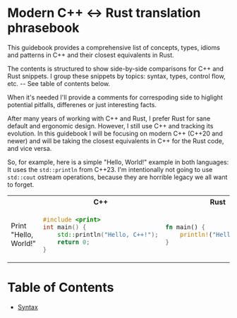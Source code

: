 # Modern C++ <-> Rust translation phrasebook

This guidebook provides a comprehensive list of concepts, types, idioms and patterns in C++ and their closest equivalents in Rust.

The contents is structured to show side-by-side comparisons for C++ and Rust snippets. I group these snippets by topics: syntax, types, control flow, etc. -- See table of contents below.

When it's needed I'll provide a comments for correspoding side to higlight potential pitfalls, differenes or just interesting facts.

After many years of working with C++ and Rust, I prefer Rust for sane default and ergonomic design. However, I still use C++ and tracking its evolution. In this guidebook I will be focusing on modern C++ (C++20 and newer) and will be taking the closest equivalents in C++ for the Rust code, and vice versa.

So, for example, here is a simple "Hello, World!" example in both languages: It uses the `std::println` from C++23. I'm intentionally not going to use `std::cout` ostream operations, because they are horrible legacy we all want to forget.

<table>
<tr>
    <th></th>
    <th>C++</th>
    <th>Rust</th>
</tr>
<tr>
<td>Print "Hello, World!"</td>
<td>

```cpp
#include <print>
int main() {
    std::println("Hello, C++!");
    return 0;
}
```
</td>
    
<td>

```rust
fn main() {
    println!("Hello, Rust!");
}
```
</td>
</tr>
</table>

# Table of Contents
- [Syntax](syntax.md)